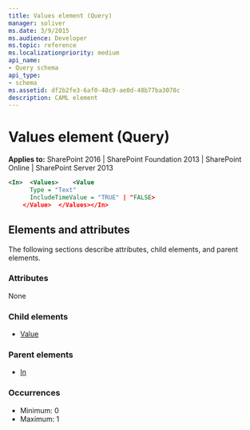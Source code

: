 ```yaml
---
title: Values element (Query)
manager: soliver
ms.date: 3/9/2015
ms.audience: Developer
ms.topic: reference
ms.localizationpriority: medium
api_name:
- Query schema
api_type:
- schema
ms.assetid: df2b2fe3-6af0-48c9-ae0d-48b77ba3078c
description: CAML element
---
```


# Values element (Query)

**Applies to:** SharePoint 2016 | SharePoint Foundation 2013 | SharePoint Online | SharePoint Server 2013

```XML
<In>  <Values>    <Value
      Type = "Text"
      IncludeTimeValue = "TRUE" | "FALSE>
    </Value>  </Values></In>
```

## Elements and attributes

The following sections describe attributes, child elements, and parent elements.

### Attributes

None

### Child elements

- [Value](value-element-query.md)

### Parent elements

- [In](in-element-query.md)

### Occurrences

- Minimum: 0
- Maximum: 1

<br/>
